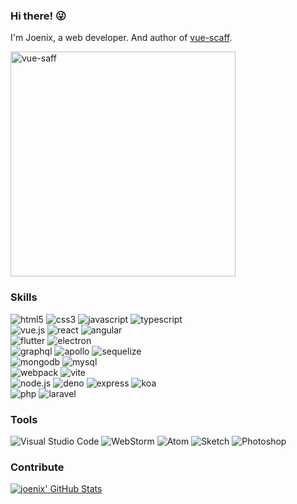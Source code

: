 ### Hi there! 😜

I'm Joenix, a web developer. And author of [vue-scaff](http://vue-scaff.com/).

<img alt="vue-saff" src="http://oss.joenix.com/vue-scaff/vue-scaff-fox.png" width="360" />

### Skills

<div>
  <img alt="html5" src="https://img.shields.io/badge/HTML5-E34F26?style=for-the-badge&logo=html5&logoColor=white" />
  <img alt="css3" src="https://img.shields.io/badge/CSS3-1572B6?style=for-the-badge&logo=css3&logoColor=white" />
  <img alt="javascript" src="https://img.shields.io/badge/JAVASCRIPT-323330?style=for-the-badge&logo=javascript" />
  <img alt="typescript" src="https://img.shields.io/badge/TYPESCRIPT-3178C6?style=for-the-badge&logo=typescript&logoColor=white" />
</div>

<div>
  <img alt="vue.js" src="https://img.shields.io/badge/vue.js-35495E?style=for-the-badge&logo=vue.js" />
  <img alt="react" src="https://img.shields.io/badge/react-20232A?style=for-the-badge&logo=react" />
  <img alt="angular" src="https://img.shields.io/badge/angular-DD0031?style=for-the-badge&logo=angular" />
</div>

<div>
  <img alt="flutter" src="https://img.shields.io/badge/flutter-02569B?style=for-the-badge&logo=flutter&logoColor=white" />
  <img alt="electron" src="https://img.shields.io/badge/electron-47848F?style=for-the-badge&logo=electron&logoColor=white" />
</div>

<div>
  <img alt="graphql" src="https://img.shields.io/badge/graphql-E10098?style=for-the-badge&logo=graphql&logoColor=white" />
  <img alt="apollo" src="https://img.shields.io/badge/apollo-311C87?style=for-the-badge&logo=apollo%20graphql&logoColor=white" />
  <img alt="sequelize" src="https://img.shields.io/badge/sequelize-52B0E7?style=for-the-badge&logo=sequelize&logoColor=white" />
</div>

<div>
  <img alt="mongodb" src="https://img.shields.io/badge/mongo-116149?style=for-the-badge&logo=mongodb&logoColor=white" />
  <img alt="mysql" src="https://img.shields.io/badge/mysql-4479A1?style=for-the-badge&logo=mysql&logoColor=white" />
</div>

<div>
  <img alt="webpack" src="https://img.shields.io/badge/webpack-2B3A42?style=for-the-badge&logo=webpack&logoColor=white" />
  <img alt="vite" src="https://img.shields.io/badge/vite-646CFF?style=for-the-badge&logo=vite&logoColor=white" />
</div>

<div>
  <img alt="node.js" src="https://img.shields.io/badge/node.js-339933?style=for-the-badge&logo=node.js&logoColor=white" />
  <img alt="deno" src="https://img.shields.io/badge/deno-black?style=for-the-badge&logo=deno" />
  <img alt="express" src="https://img.shields.io/badge/express-white?style=for-the-badge&logo=express&logoColor=black" />
  <img alt="koa" src="https://img.shields.io/badge/koa-33333D?style=for-the-badge&logo=koa" />
</div>

<div>
  <img alt="php" src="https://img.shields.io/badge/php-5A5E9F?style=for-the-badge&logo=php&logoColor=white" />
  <img alt="laravel" src="https://img.shields.io/badge/laravel-FF2D20?style=for-the-badge&logo=laravel&logoColor=white" />
</div>

### Tools

<div>
  <img alt="Visual Studio Code" src="https://img.shields.io/badge/visua_studio_code-0078d7?style=for-the-badge&logo=visual-studio-code&logoColor=white" />
  <img alt="WebStorm" src="https://img.shields.io/badge/webstorm-black.svg?style=for-the-badge&logo=webstorm&logoColor=white" />
  <img alt="Atom" src="https://img.shields.io/badge/atom-33896F?style=for-the-badge&logo=atom&logoColor=white" />
  <img alt="Sketch" src="https://img.shields.io/badge/sketch-F3840F?style=for-the-badge&logo=sketch&logoColor=white" />
  <img alt="Photoshop" src="https://img.shields.io/badge/photoshop-114468?style=for-the-badge&logo=adobe-photoshop&logoColor=white" />
</div>

### Contribute

[![joenix' GitHub Stats](https://github-readme-stats.vercel.app/api?username=joenix)](https://github.com/joenix)
